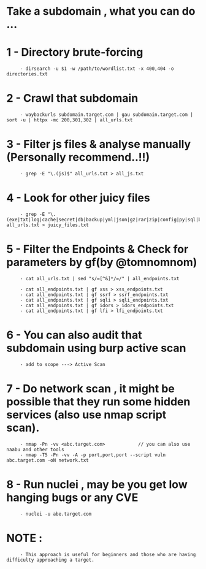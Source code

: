 # Take a subdomain , what you can do ...

# 1 - Directory brute-forcing 

         - dirsearch -u $1 -w /path/to/wordlist.txt -x 400,404 -o directories.txt

# 2 - Crawl that subdomain 
       
         - waybackurls subdomain.target.com | gau subdomain.target.com | sort -u | httpx -mc 200,301,302 | all_urls.txt  

# 3 - Filter js files & analyse manually (Personally recommend..!!)

         - grep -E "\.(js)$" all_urls.txt > all_js.txt

# 4 - Look for other juicy files

         - grep -E "\.(exe|txt|log|cache|secret|db|backup|yml|json|gz|rar|zip|config|py|sql|bak|old|bkp|ini|sh|rb|cgi|jar|key|ovpn|htpasswd|htaccess|dockerfile)$" all_urls.txt > juicy_files.txt 


# 5 - Filter the Endpoints & Check for parameters by gf(by @tomnomnom)

         - cat all_urls.txt | sed "s/=[^&]*/=/" | all_endpoints.txt

         - cat all_endpoints.txt | gf xss > xss_endpoints.txt
         - cat all_endpoints.txt | gf ssrf > ssrf_endpoints.txt
         - cat all_endpoints.txt | gf sqli > sqli_endpoints.txt
         - cat all_endpoints.txt | gf idors > idors_endpoints.txt
         - cat all_endpoints.txt | gf lfi > lfi_endpoints.txt


# 6 - You can also audit that subdomain using burp active scan

         - add to scope ---> Active Scan 
 
# 7 - Do network scan , it might be possible that they run some hidden services (also use nmap script scan).

         - nmap -Pn -vv <abc.target.com>            // you can also use naabu and other tools
         - nmap -T5 -Pn -vv -A -p port,port,port --script vuln abc.target.com -oN network.txt

# 8 - Run nuclei , may be you get low hanging bugs or any CVE

         - nuclei -u abe.target.com

# NOTE : 
         - This approach is useful for beginners and those who are having difficulty approaching a target.
